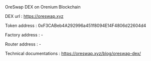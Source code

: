 OreSwap DEX on Orenium Blockchain

DEX url : https://oreswap.xyz

Token address : 0xF3CABeb4A292996a451f8094E14F4806d22604d4

Factory address : -

Router address : -

Technical documentations : https://oreswap.xyz/blog/oreswap-dex/
